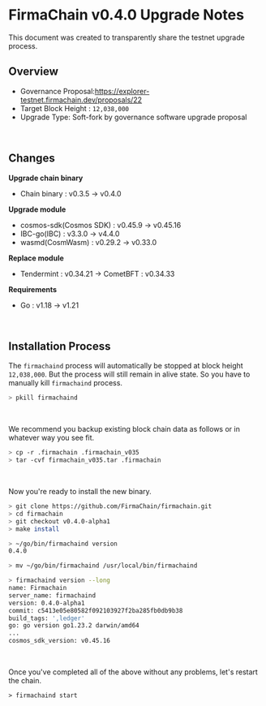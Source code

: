 # FirmaChain v0.4.0 Upgrade Notes

This document was created to transparently share the testnet upgrade process.

## Overview

- Governance Proposal:https://explorer-testnet.firmachain.dev/proposals/22
- Target Block Height : `12,038,000`
- Upgrade Type: Soft-fork by governance software upgrade proposal

</br>

## Changes

**Upgrade chain binary**
- Chain binary : v0.3.5 -> v0.4.0

**Upgrade module**
- cosmos-sdk(Cosmos SDK) : v0.45.9 -> v0.45.16
- IBC-go(IBC) : v3.3.0 -> v4.4.0
- wasmd(CosmWasm) : v0.29.2 -> v0.33.0

**Replace module**
- Tendermint : v0.34.21 -> CometBFT : v0.34.33

**Requirements**
- Go : v1.18 -> v1.21


</br>

## Installation Process

 The `firmachaind` process will automatically be stopped at block height `12,038,000`. But the process will still remain in alive state. So you have to manually kill `firmachaind` process.

```bash
> pkill firmachaind
```

</br>

We recommend you backup existing block chain data as follows or in whatever way you see fit. 
```bash
> cp -r .firmachain .firmachain_v035
> tar -cvf firmachain_v035.tar .firmachain
```

</br>

Now you're ready to install the new binary.

```bash
> git clone https://github.com/FirmaChain/firmachain.git
> cd firmachain
> git checkout v0.4.0-alpha1
> make install

> ~/go/bin/firmachaind version
0.4.0

> mv ~/go/bin/firmachaind /usr/local/bin/firmachaind

> firmachaind version --long
name: Firmachain
server_name: firmachaind
version: 0.4.0-alpha1
commit: c5413e05e80582f092103927f2ba285fb0db9b38
build_tags: ',ledger'
go: go version go1.23.2 darwin/amd64
...
cosmos_sdk_version: v0.45.16
```

</br>

Once you've completed all of the above without any problems, let's restart the chain.

```
> firmachaind start
```
